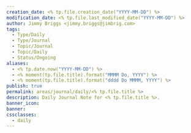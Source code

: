 ```yaml
---
creation_date: <% tp.file.creation_date("YYYY-MM-DD") %>
modification_date: <% tp.file.last_modified_date("YYYY-MM-DD") %>
author: Jimmy Briggs <jimmy.briggs@jimbrig.com>
tags:
  - Type/Daily
  - Type/Journal
  - Topic/Journal
  - Topic/Daily
  - Status/Ongoing
aliases:
  - <% tp.date.now("YYYY-MM-DD") %>
  - <% moment(tp.file.title).format("MMMM Do, YYYY") %>
  - <% moment(tp.file.title).format("dddd Do MMMM, YYYY") %>
publish: true
permalink: areas/journal/daily/<% tp.file.title %>
description: Daily Journal Note for <% tp.file.title %>.
banner_icon:
banner:
cssclasses:
  - daily
---
```

